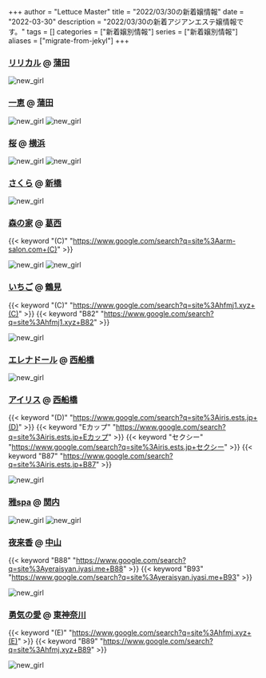 +++
author = "Lettuce Master"
title = "2022/03/30の新着嬢情報"
date = "2022-03-30"
description = "2022/03/30の新着アジアンエステ嬢情報です。"
tags = []
categories = ["新着嬢別情報"]
series = ["新着嬢別情報"]
aliases = ["migrate-from-jekyl"]
+++
### [リリカル](http://chijolioou.xyz/) @ [蒲田](/post/kamata)


![new_girl](https://i.imgur.com/4MugG5u.jpeg)
### [一恵](http://kazue.me-es.com/) @ [蒲田](/post/kamata)


![new_girl](https://i.imgur.com/YNqqgrg.jpeg)
![new_girl](https://i.imgur.com/04dGgsd.jpeg)
### [桜](http://salon-msg.com/) @ [横浜](/post/yokohama)


![new_girl](https://i.imgur.com/PmnaQol.jpeg)
![new_girl](https://i.imgur.com/tkqwxLK.jpeg)
### [さくら](https://sakuraa.xyz.mn/) @ [新橋](/post/sinbashi)


![new_girl](https://sakuraa.xyz.mn/photos/sites/61/2022/03/2022032804535078.jpg_300X450.jpg)
### [森の家](http://arm-salon.com/) @ [葛西](/post/kasai)
{{< keyword "(C)" "https://www.google.com/search?q=site%3Aarm-salon.com+(C)" >}} 

![new_girl](https://i.imgur.com/GfCeNr8.jpeg)
![new_girl](https://i.imgur.com/iMigR54.jpeg)
### [いちご](http://hfmj1.xyz/) @ [鶴見](/post/tsurumi)
{{< keyword "(C)" "https://www.google.com/search?q=site%3Ahfmj1.xyz+(C)" >}} {{< keyword "B82" "https://www.google.com/search?q=site%3Ahfmj1.xyz+B82" >}} 

![new_girl](https://i.imgur.com/fyyJPUn.jpeg)
### [エレナドール](https://junpu.xyz.mn/) @ [西船橋](/post/nishifunabashi)


![new_girl](https://junpu.xyz.mn/photos/sites/129/2022/03/2022032918004189.jpg_450X675.jpg)
### [アイリス](https://iris.ests.jp/) @ [西船橋](/post/nishifunabashi)
{{< keyword "(D)" "https://www.google.com/search?q=site%3Airis.ests.jp+(D)" >}} {{< keyword "Eカップ" "https://www.google.com/search?q=site%3Airis.ests.jp+Eカップ" >}} {{< keyword "セクシー" "https://www.google.com/search?q=site%3Airis.ests.jp+セクシー" >}} {{< keyword "B87" "https://www.google.com/search?q=site%3Airis.ests.jp+B87" >}} 

![new_girl](https://iris.ests.jp/photos/sites/58/2022/03/2022032918542419.jpeg_302X450.jpeg)
### [雅spa](https://babyheart.info/) @ [関内](/post/kannai)


![new_girl](https://babyheart.info/staffPhoto/b20220329220937.jpg)
![new_girl](https://babyheart.info/staffPhoto/s20220329220937.jpg)
### [夜来香](http://yeraisyan.iyasi.me/) @ [中山](/post/nakayama)
{{< keyword "B88" "https://www.google.com/search?q=site%3Ayeraisyan.iyasi.me+B88" >}} {{< keyword "B93" "https://www.google.com/search?q=site%3Ayeraisyan.iyasi.me+B93" >}} 

![new_girl](https://i.imgur.com/6q43olw.jpeg)
### [勇気の愛](http://hfmj.xyz/) @ [東神奈川](/post/higashikanagawa)
{{< keyword "(E)" "https://www.google.com/search?q=site%3Ahfmj.xyz+(E)" >}} {{< keyword "B89" "https://www.google.com/search?q=site%3Ahfmj.xyz+B89" >}} 

![new_girl](https://i.imgur.com/oPnhE8K.jpeg)
